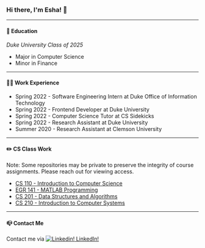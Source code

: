 ### Hi there, I'm Esha! 👋 

---
#### :school: Education

*Duke University Class of 2025*

- Major in Computer Science 
- Minor in Finance

---
#### :woman_technologist: Work Experience
- Spring 2022 - Software Engineering Intern at Duke Office of Information Technology
- Spring 2022 - Frontend Developer at Duke University
- Spring 2022 - Computer Science Tutor at CS Sidekicks
- Spring 2022 - Research Assistant at Duke University
- Summer 2020 - Research Assistant at Clemson University



---
#### :pencil2: CS Class Work
Note: Some repositories may be private to preserve the integrity of course assignments. Please reach out for viewing access.
- [CS 110 - Introduction to Computer Science](https://github.com/EKcellent/CS110)
- [EGR 141 - MATLAB Programming](https://github.com/EKcellent/EGR141)
- [CS 201 - Data Structures and Algorithms](https://github.com/EKcellent/CS201)
- [CS 210 - Introduction to Computer Systems](https://github.com/EKcellent/CS210)
---
#### :mailbox_closed: Contact Me
Contact me via 
[![Linkedin!](https://i.stack.imgur.com/gVE0j.png) LinkedIn!](https://www.linkedin.com/in/eshakapoor-duke/)
